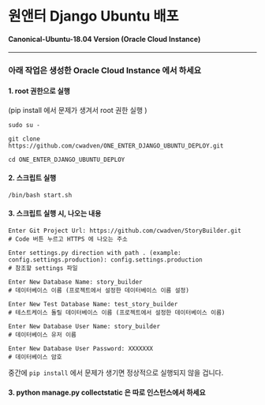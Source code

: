 # 원앤터 Django Ubuntu 배포

#### Canonical-Ubuntu-18.04 Version (Oracle Cloud Instance)

---

### 아래 작업은 생성한 Oracle Cloud Instance 에서 하세요

#### 1. root 권한으로 실행
(pip install 에서 문제가 생겨서 root 권한 실행 )

```
sudo su -

git clone https://github.com/cwadven/ONE_ENTER_DJANGO_UBUNTU_DEPLOY.git

cd ONE_ENTER_DJANGO_UBUNTU_DEPLOY
```

#### 2. 스크립트 실행

```
/bin/bash start.sh
```


#### 3. 스크립트 실행 시, 나오는 내용 

```
Enter Git Project Url: https://github.com/cwadven/StoryBuilder.git
# Code 버튼 누르고 HTTPS 에 나오는 주소

Enter settings.py direction with path . (example: config.settings.production): config.settings.production
# 참조할 settings 파일

Enter New Database Name: story_builder
# 데이터베이스 이름 (프로젝트에서 설정한 데이터베이스 이름 설정)

Enter New Test Database Name: test_story_builder
# 테스트케이스 돌릴 데이터베이스 이름 (프로젝트에서 설정한 데이터베이스 이름)

Enter New Database User Name: story_builder
# 데이터베이스 유저 이름

Enter New Database User Password: XXXXXXX
# 데이터베이스 암호
```



중간에 `pip install` 에서 문제가 생기면 정상적으로 실행되지 않을 겁니다.

#### 3. python manage.py collectstatic 은 따로 인스턴스에서 하세요
